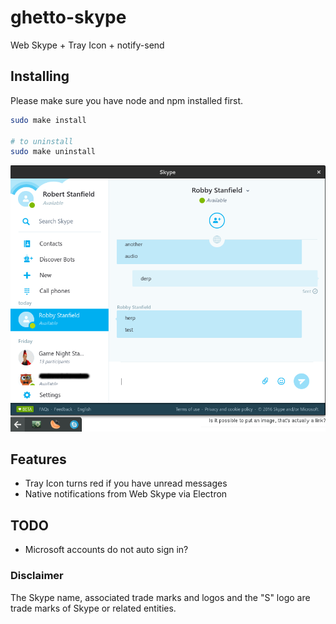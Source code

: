 # ghetto-skype
Web Skype + Tray Icon + notify-send

## Installing

Please make sure you have node and npm installed first.

```bash
sudo make install

# to uninstall
sudo make uninstall
```

![Screenshot](screenshot.png)

## Features
- Tray Icon turns red if you have unread messages
- Native notifications from Web Skype via Electron

## TODO
- Microsoft accounts do not auto sign in?

### Disclaimer
The Skype name, associated trade marks and logos and the "S" logo are trade marks of Skype or related entities.
